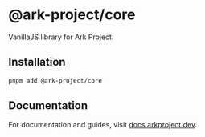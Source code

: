 # @ark-project/core

VanillaJS library for Ark Project.

## Installation

```bash
pnpm add @ark-project/core
```

## Documentation

For documentation and guides, visit [docs.arkproject.dev](https://docs.arkproject.dev/sdk-core/installation).
